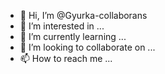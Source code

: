 - 👋 Hi, I’m @Gyurka-collaborans
- 👀 I’m interested in ...
- 🌱 I’m currently learning ...
- 💞️ I’m looking to collaborate on ...
- 📫 How to reach me ...

<!---
Gyurka-collaborans/Gyurka-collaborans is a ✨ special ✨ repository because its `README.md` (this file) appears on your GitHub profile.
You can click the Preview link to take a look at your changes.
--->
